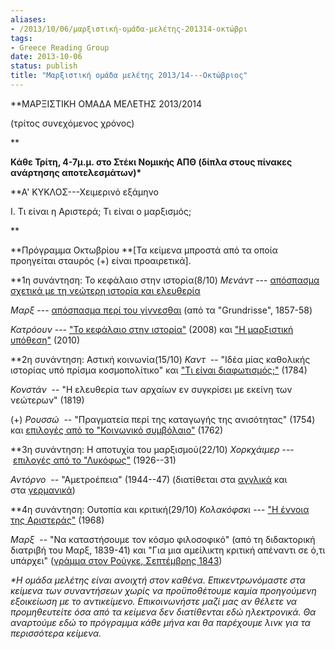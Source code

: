 ```yaml
---
aliases:
- /2013/10/06/μαρξιστική-ομάδα-μελέτης-201314-οκτώβρι
tags:
- Greece Reading Group
date: 2013-10-06
status: publish
title: "Μαρξιστική ομάδα μελέτης 2013/14---Οκτώβριος"
---
```


**ΜΑΡΞΙΣΤΙΚΗ ΟΜΑΔΑ ΜΕΛΕΤΗΣ 2013/2014

(τρίτος συνεχόμενος χρόνος)

**

**Κάθε Τρίτη, 4-7μ.μ. στο Στέκι Νομικής ΑΠΘ (δίπλα στους πίνακες ανάρτησης αποτελεσμάτων)\***

**Α' ΚΥΚΛΟΣ---Χειμερινό εξάμηνο

Ι. Τι είναι η Αριστερά; Τι είναι ο μαρξισμός;

**

**Πρόγραμμα Οκτωβρίου **[Τα κείμενα μπροστά από τα οποία προηγείται σταυρός (+) είναι προαιρετικά].


**1η συνάντηση: Το κεφάλαιο στην ιστορία(8/10)
*Μενάντ* --- [απόσπασμα σχετικά με τη νεώτερη ιστορία και ελευθερία](/file/readings/menandlouis_edmundwilsonfinlandstationintro2003.pdf)

*Μαρξ* --- [απόσπασμα περί του γίγνεσθαι](http://thessaloniki.platypus1917.org/file/readings/pdf-for-Marx-on-becoming.pdf) (από τα "Grundrisse", 1857-58)

*Κατρόουν* --- ["Το κεφάλαιο στην ιστορία"](http://thessaloniki.platypus1917.org/?p=23) (2008) και ["Η μαρξιστική υπόθεση"](http://thessaloniki.platypus1917.org/?p=133) (2010)







**2η συνάντηση: Αστική κοινωνία(15/10)
*Καντ*  -- "Ιδέα μίας καθολικής ιστορίας υπό πρίσμα κοσμοπολίτικο" και ["Τι είναι διαφωτισμός;"](http://www.soc.uoc.gr/political/anagnwsthrio/metafraseis/Kant_Aufklaerung.pdf) (1784)

*Κονστάν*  -- "Η ελευθερία των αρχαίων εν συγκρίσει με εκείνη των νεώτερων" (1819)

(+) *Ρουσσώ*  -- "Πραγματεία περί της καταγωγής της ανισότητας" (1754) και [επιλογές από το "Κοινωνικό συμβόλαιο"](http://thessaloniki.platypus1917.org/file/readings/pdf-for-Rousseau.pdf) (1762)









**3η συνάντηση: Η αποτυχία του μαρξισμού(22/10)
*Χορκχάιμερ* --- [επιλογές από το "Λυκόφως"](http://thessaloniki.platypus1917.org/file/readings/%CE%9B%CF%85%CE%BA%CF%8C%CF%86%CF%89%CF%82.pdf) (1926--31)

*Αντόρνο*  -- "Αμετροέπεια" (1944--47) (διατίθεται στα [αγγλικά](/file/readings/readings/adorno_imaginativeexcesses.pdf) και στα [γερμανικά](http://germany.platypus1917.org/file/readings/Adorno-Ausschweifungen.pdf))







**4η συνάντηση: Ουτοπία και κριτική(29/10)
*Κολακόφσκι* --- ["Η έννοια της Αριστεράς"](http://thessaloniki.platypus1917.org/?page_id=217#%CE%97%20%CE%AD%CE%BD%CE%BD%CE%BF%CE%B9%CE%B1%20%CF%84%CE%B7%CF%82%20%CE%91%CF%81%CE%B9%CF%83%CF%84%CE%B5%CF%81%CE%AC%CF%82) (1968)

*Μαρξ*  -- "Να καταστήσουμε τον κόσμο φιλοσοφικό" (από τη διδακτορική διατριβή του Μαρξ, 1839-41) και "Για μια αμείλικτη κριτική απέναντι σε ό,τι υπάρχει" ([γράμμα στον Ρούγκε, Σεπτέμβρης 1843](http://thessaloniki.platypus1917.org/file/readings/pdf-%CE%9C%CE%B1%CF%81%CE%BE-%CE%B3%CF%81%CE%AC%CE%BC%CE%BC%CE%B1-%CF%83%CF%84%CE%BF%CE%BD-%CE%A1%CE%BF%CF%8D%CE%B3%CE%BA%CE%B5.pdf))







*\*Η ομάδα μελέτης είναι ανοιχτή στον καθένα. Επικεντρωνόμαστε στα κείμενα των συναντήσεων χωρίς να προϋποθέτουμε καμία προηγούμενη εξοικείωση με το αντικείμενο. Επικοινωνήστε μαζί μας αν θέλετε να προμηθευτείτε όσα από τα κείμενα δεν διατίθενται εδώ ηλεκτρονικά. Θα αναρτούμε εδώ το πρόγραμμα κάθε μήνα και θα παρέχουμε λινκ για τα περισσότερα κείμενα.*
